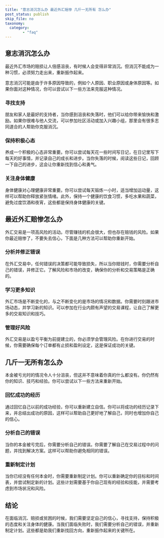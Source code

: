```yaml
---
title: "意志消沉怎么办 最近外汇赔惨 几斤一无所有 怎么办"
post_status: publish
skip_file: no
taxonomy:
  category:
        - "faq"
---
```


## 意志消沉怎么办

最近外汇市场的赔损让人倍感沮丧，有时候人会变得非常消沉。但消沉不能成为一种习惯，必须努力走出来，重新振作起来。

意志消沉可能是由于许多原因导致的，例如个人原因、职业原因或身体原因等。如果你面对这种情况，你可以尝试以下一些方法来克服这种情况。

### 寻找支持

朋友和家人是最好的支持者，当你感到沮丧和失落时，他们可以给你带来愉快和激励。如果你很难与他人交流，可以参加社区活动或加入兴趣小组，那里会有很多志同道合的人帮助你克服消沉。

### 保持积极心态

养成一个积极的心态非常重要。你可以尝试每天花一些时间写日记，在日记里写下每天的好事情，并记录自己的成长和进步。当你失落的时候，阅读这些日记，回顾一下自己的进步，这会让你重新找到信心和勇气。

### 关注身体健康

身体健康对心理健康非常重要。你可以尝试每天锻炼一小时，适当增加运动量，这样可以帮助你释放紧张情绪。此外，保持一个健康的饮食习惯，多吃水果和蔬菜，避免过度饮酒和夜宵，这些都是保持身体健康的关键。

## 最近外汇赔惨怎么办

外汇交易是一项高风险的活动。尽管赚钱的机会很大，但也存在赔钱的风险。如果你最近赔惨了，不要失去信心，下面是几种方法可以帮助你重新开始。

### 分析并修正错误

在外汇交易中，任何错误的决策都可能导致损失，所以当你赔钱时，你需要分析自己的错误，并修正它。了解风险和市场的改变，确保你的分析和交易策略是正确的。

### 学习更多知识

外汇市场是不断变化的，与之不断变化的是市场的情况和数据。你需要时刻跟进市场动态，并学习新的知识。可以参加在行业内颇有声望的交易课程，让自己了解更多的交易知识和技巧。

### 管理好风险

外汇交易是以盈亏平衡为前提建立的，你必须学会管理风险。在你进行交易的时候，你需要确保每个订单都有止损和盈利设定，这是保证成功的关键。

## 几斤一无所有怎么办

本金被亏光时的情况令人十分沮丧，但这并不意味着你真的什么都没有。你仍然有你的知识、技巧和经验。你可以尝试以下一些方法来重新开始。

### 回忆成功的经历

通过回忆自己以前的成功经验，你可以重新建立自信。你可以将成功的经历记录下来，并总结出成功的原因，这样可以帮助自己更好地了解自己，同时也增加你自己的信心。

### 分析自己的错误

当你的本金被亏完后，你需要分析自己的错误。你需要了解自己在交易过程中的问题，并找到解决方案。这样可以帮助你避免相同的错误。

### 重新制定计划

当你已经没有任何本金时，你需要重新制定计划。你可以重新确定你的目标和时间表，并尝试制定新的计划。这些计划需要基于你自己现有的经验和技能，并需要考虑到市场状况和风险。

## 结论

在面临消沉、赔损或贫困的时候，我们需要坚定自己的信心，寻找支持，保持积极的态度和关注身体的健康。当我们面临失败时，我们需要分析自己的错误，并重新制定计划。这些都是助我们重新找回方向，重新振作起来的关键所在。
